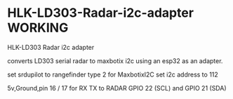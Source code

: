 # HLK-LD303-Radar-i2c-adapter WORKING
HLK-LD303 Radar i2c adapter


converts LD303 serial radar to maxbotix i2c using an esp32 as an adapter.

set srdupilot to rangefinder type 2 for MaxbotixI2C
set i2c address to 112

5v,Ground,pin 16 / 17 for RX TX to RADAR
GPIO 22 (SCL) and GPIO 21 (SDA)
